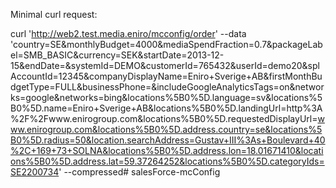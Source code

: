 Minimal curl request:

curl 'http://web2.test.media.eniro/mcconfig/order' --data 'country=SE&monthlyBudget=4000&mediaSpendFraction=0.7&packageLabel=SMB_BASIC&currency=SEK&startDate=2013-12-15&endDate=&systemId=DEMO&customerId=765432&userId=demo20&splAccountId=12345&companyDisplayName=Eniro+Sverige+AB&firstMonthBudgetType=FULL&businessPhone=&includeGoogleAnalyticsTags=on&networks=google&networks=bing&locations%5B0%5D.language=sv&locations%5B0%5D.name=Eniro+Sverige+AB&locations%5B0%5D.landingUrl=http%3A%2F%2Fwww.enirogroup.com&locations%5B0%5D.requestedDisplayUrl=www.enirogroup.com&locations%5B0%5D.address.country=se&locations%5B0%5D.radius=50&location.searchAddress=Gustav+III%3As+Boulevard+40%2C+169+73+SOLNA&locations%5B0%5D.address.lon=18.01671410&locations%5B0%5D.address.lat=59.37264252&locations%5B0%5D.categoryIds=SE2200734' --compressed# salesForce-mcConfig
